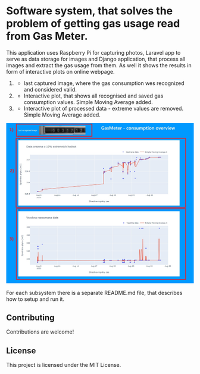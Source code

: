 # Software system, that solves the problem of getting gas usage read from Gas Meter.


This application uses Raspberry Pi for capturing photos, 
Laravel app to serve as data storage for images
and 
Django application, that process all images and extract the gas usage from them. As well it 
shows the results in form of interactive plots on online webpage.

1) - last captured image, where the gas consumption wes recognized and considered valid.
2) - Interactive plot, that shows all recognised and saved gas consumption values. Simple Moving Average added.
3) - Interactive plot of processed data - extreme values are removed. Simple Moving Average added. 

![Gas meter](media/final_preview.jpg)

For each subsystem there is a separate README.md file, that describes how to setup and run it.


## Contributing

Contributions are welcome!

## License

This project is licensed under the MIT License.
